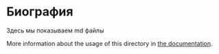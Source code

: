 # Биография

Здесь мы показываем md файлы

More information about the usage of this directory in [the documentation](https://nuxtjs.org/guide/routing).
